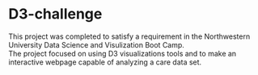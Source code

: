 # D3-challenge
This project was completed to satisfy a requirement in the Northwestern University Data Science and Visulization Boot Camp.  
The project focused on using D3 visualizations tools and to make an interactive webpage capable of analyzing a care data set.